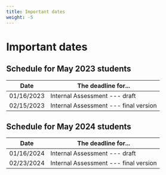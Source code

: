 ```yaml
---
title: Important dates
weight: -5
---
```


# Important dates

## Schedule for May 2023 students

| Date       | The deadline for...                   |
| ---------- | ------------------------------------- |
| 01/16/2023 | Internal Assessment --- draft         |
| 02/15/2023 | Internal Assessment --- final version |

## Schedule for May 2024 students

| Date       | The deadline for...                   |
| ---------- | ------------------------------------- |
| 01/16/2024 | Internal Assessment --- draft         |
| 02/23/2024 | Internal Assessment --- final version |
